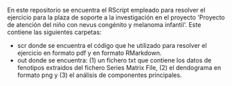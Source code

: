 En este repositorio se encuentra el RScript empleado para resolver el ejercicio para la plaza de soporte a la investigación en el proyecto 'Proyecto de atención del niño con nevus congénito y melanoma infantil'. Este contiene las siguientes carpetas:
 - scr donde se encuentra el código que he utilizado para resolver el ejercicio en formato pdf y en formato RMarkdown. 
 - out donde se encuentra:
	(1) un fichero txt que contiene los datos de fenotipos extraidos del fichero Series Matrix File, 
	(2) el dendograma en formato png y 
	(3) el análisis de componentes principales.
